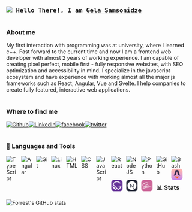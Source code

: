 <h3 align="left">
        <samp><img src="https://media.giphy.com/media/hvRJCLFzcasrR4ia7z/giphy.gif" width="20"> Hello There!, I am
                <b><a target="_blank" href="https://www.linkedin.com/in/gsam1">Gela Samsonidze</a></b>
        </samp>
</h3>

#

<h3>About me</h3>

My first interaction with programming was at university, where I learned c++. Fast forward to the current
time and now I am a frontend web developer with almost 2 years of working experience. I am capable of creating pixel perfect, mobile
first - fully responsive websites, with SEO optimization and accessibility in mind. I specialize in the javascript ecosystem and have
experience with working almost all the major js frameworks such as React, Angular, Vue and Svelte. I help companies to create fully
featured, interactive web applications.

#

<h3>Where to find me</h3>
<p>
<a href="https://github.com/hardy333" target="_blank"><img alt="Github" src="https://img.shields.io/badge/GitHub-%2312100E.svg?&style=for-the-badge&logo=Github&logoColor=white" /></a><a href="https://www.linkedin.com/in/gsam1/" target="_blank"><img alt="LinkedIn"
src="https://img.shields.io/badge/linkedin-%230077B5.svg?&style=for-the-badge&logo=linkedin&logoColor=white" /></a><a href="https://www.facebook.com/hardy5333/" target="_blank"><img alt="facebook"
src="https://img.shields.io/badge/facebook-%231DA1F2.svg?&style=for-the-badge&logo=facebook&logoColor=white" /></a><a href="https://twitter.com/gela_samsonidze" target="_blank"><img alt="twitter"
src="https://img.shields.io/badge/twitter-%49B577B5.svg?&style=for-the-badge&logo=twitter&logoColor=white" /></a>
</p>

#

### 🧰 Languages and Tools

<img align="left" alt="TypeScript" width="30px" style="padding-right:10px;" src="https://cdn.jsdelivr.net/gh/devicons/devicon/icons/typescript/typescript-plain.svg" />
<img align="left" alt="Angular" width="30px" style="padding-right:10px;" src="https://cdn.jsdelivr.net/gh/devicons/devicon/icons/angularjs/angularjs-plain.svg" />
<img align="left" alt="Git" width="30px" style="padding-right:10px;" src="https://cdn.jsdelivr.net/gh/devicons/devicon/icons/git/git-original.svg" />
<img align="left" alt="Linux" width="30px" style="padding-right:10px;" src="https://cdn.jsdelivr.net/gh/devicons/devicon/icons/linux/linux-original.svg" />
<img align="left" alt="HTML" width="30px" style="padding-right:10px;" src="https://cdn.jsdelivr.net/gh/devicons/devicon/icons/html5/html5-plain.svg" />
<img align="left" alt="CSS" width="30px" style="padding-right:10px;" src="https://cdn.jsdelivr.net/gh/devicons/devicon/icons/css3/css3-plain.svg" />
<img align="left" alt="JavaScript" width="30px" style="padding-right:10px;" src="https://cdn.jsdelivr.net/gh/devicons/devicon/icons/javascript/javascript-plain.svg" />
<img align="left" alt="React" width="30px" style="padding-right:10px;" src="https://cdn.jsdelivr.net/gh/devicons/devicon/icons/react/react-original.svg" />
<img align="left" alt="NodeJS" width="30px" style="padding-right:10px;" src="https://cdn.jsdelivr.net/gh/devicons/devicon/icons/nodejs/nodejs-original.svg" />
<img align="left" alt="Python" width="30px" style="padding-right:10px;" src="https://cdn.jsdelivr.net/gh/devicons/devicon/icons/python/python-plain.svg" />
<img align="left" alt="GitHub" width="30px" style="padding-right:10px;" src="https://cdn.jsdelivr.net/gh/devicons/devicon/icons/github/github-original.svg" />
<img align="left" alt="Bash" width="30px" style="padding-right:10px;" src="https://cdn.jsdelivr.net/gh/devicons/devicon/icons/bash/bash-original.svg" />
<img align="left" alt="Astro" width="30px" style="padding-right:10px;" src="https://raw.githubusercontent.com/tandpfun/skill-icons/main/icons/Astro.svg" />
<img align="left" alt="gatsby" width="30px" style="padding-right:10px;" src="https://raw.githubusercontent.com/tandpfun/skill-icons/main/icons/Gatsby.svg" />
<img align="left" alt="next" width="30px" style="padding-right:10px;" src="https://raw.githubusercontent.com/tandpfun/skill-icons/main/icons/NextJS-Dark.svg" />
<img align="left" alt="scss" width="30px" style="padding-right:10px;" src="https://raw.githubusercontent.com/tandpfun/skill-icons/main/icons/Sass.svg" />



<br />
<br />

#

### 📊 Stats

![Forrest's GitHub stats](https://github-readme-stats.vercel.app/api?username=hardy333&show_icons=true&theme=gruvbox)


#



